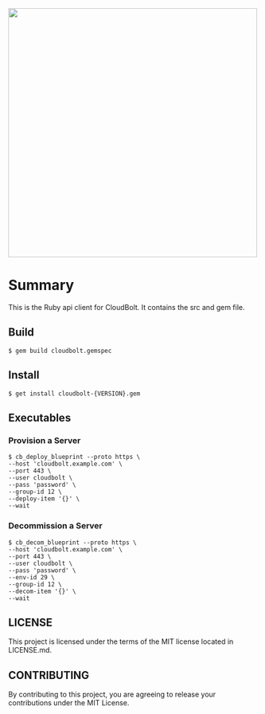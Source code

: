 <img src="https://www.cloudbolt.io/wp-content/uploads/CloudBolt_hlogo_blue_cloud_w_text2-1.png" width="500">

# Summary
This is the Ruby api client for CloudBolt. It contains the src and gem file.

## Build

```
$ gem build cloudbolt.gemspec
```

## Install

```
$ get install cloudbolt-{VERSION}.gem
```

## Executables

### Provision a Server

```
$ cb_deploy_blueprint --proto https \
--host 'cloudbolt.example.com' \
--port 443 \
--user cloudbolt \
--pass 'password' \
--group-id 12 \
--deploy-item '{}' \
--wait
```

### Decommission a Server

```
$ cb_decom_blueprint --proto https \
--host 'cloudbolt.example.com' \
--port 443 \
--user cloudbolt \
--pass 'password' \
--env-id 29 \
--group-id 12 \
--decom-item '{}' \
--wait
```

## LICENSE
This project is licensed under the terms of the MIT license located in LICENSE.md.

## CONTRIBUTING

By contributing to this project, you are agreeing to release your contributions under the MIT License.
